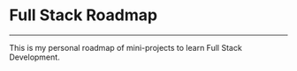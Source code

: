 # Full Stack Roadmap
----
This is my personal roadmap of mini-projects to learn Full Stack Development.
